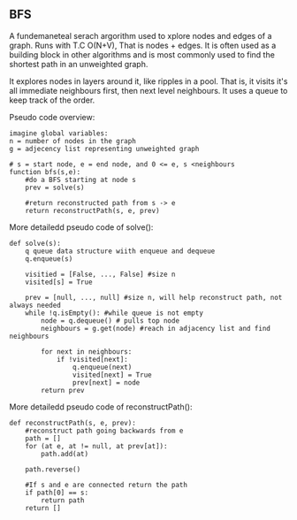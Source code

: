## BFS ##

A fundemaneteal serach argorithm used to xplore nodes and edges of a graph.
Runs with T.C O(N+V), That is nodes + edges. 
It is often used as a building block in other algorithms and is 
most commonly used to find the shortest path in an unweighted graph.

It explores nodes in layers around it, like ripples in a pool. 
That is, it visits it's all immediate neighbours first, then next level 
neighbours. It uses a queue to keep track of the order. 


Pseudo code overview:
```
imagine global variables:
n = number of nodes in the graph
g = adjecency list representing unweighted graph

# s = start node, e = end node, and 0 <= e, s <neighbours
function bfs(s,e):
	#do a BFS starting at node s
	prev = solve(s)

	#return reconstructed path from s -> e
	return reconstructPath(s, e, prev)
```

More detailedd pseudo code of solve():
```
def solve(s):
	q queue data structure wiith enqueue and dequeue
	q.enqueue(s)

	visitied = [False, ..., False] #size n
	visited[s] = True

	prev = [null, ..., null] #size n, will help reconstruct path, not always needed
	while !q.isEmpty(): #while queue is not empty
		node = q.dequeue() # pulls top node
		neighbours = g.get(node) #reach in adjacency list and find neighbours

		for next in neighbours:
			if !visited[next]:
				q.enqueue(next)
				visited[next] = True
				prev[next] = node
		return prev
```
More detailedd pseudo code of reconstructPath():
```
def reconstructPath(s, e, prev):
	#reconstruct path going backwards from e
	path = []
	for (at e, at != null, at prev[at]):
		path.add(at)

	path.reverse()

	#If s and e are connected return the path
	if path[0] == s:
		return path
	return []
```